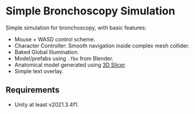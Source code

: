 # Simple Bronchoscopy Simulation
Simple simulation for bronchoscopy, with basic features:

- Mouse + WASD control scheme.
- Character Controller: Smooth navigation inside complex mesh collider.
- Baked Global Illumination.
- Model/prefabs using `.fbx` from Blender.
- Anatomical model generated using [3D Slicer](https://www.slicer.org/).
- Simple text overlay.

## Requirements

- Unity at least v2021.3.4f1.